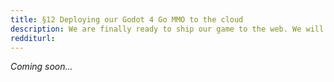 ```yaml
---
title: §12 Deploying our Godot 4 Go MMO to the cloud
description: We are finally ready to ship our game to the web. We will be moving to secure websockets, securing a domain and TLS certificate, and shipping the Godot HTML5 export to the world!
redditurl: 
---
```


*Coming soon...*